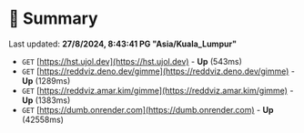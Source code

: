 # 📖 Summary
Last updated: **27/8/2024, 8:43:41 PG "Asia/Kuala_Lumpur"**

- `GET` [https://hst.ujol.dev](https://hst.ujol.dev) - **Up** (543ms)
- `GET` [https://reddviz.deno.dev/gimme](https://reddviz.deno.dev/gimme) - **Up** (1289ms)
- `GET` [https://reddviz.amar.kim/gimme](https://reddviz.amar.kim/gimme) - **Up** (1383ms)
- `GET` [https://dumb.onrender.com](https://dumb.onrender.com) - **Up** (42558ms)
